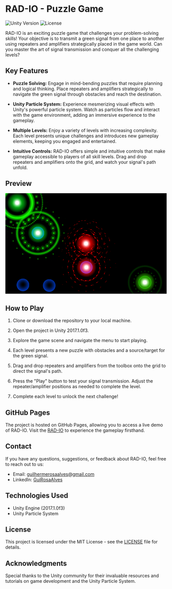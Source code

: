 # RAD-IO - Puzzle Game

![Unity Version](https://img.shields.io/badge/Unity-2017.1.0f3-green.svg)
![License](https://img.shields.io/badge/license-MIT-blue.svg)

RAD-IO is an exciting puzzle game that challenges your problem-solving skills! Your objective is to transmit a green signal from one place to another using repeaters and amplifiers strategically placed in the game world. Can you master the art of signal transmission and conquer all the challenging levels?

## Key Features

- **Puzzle Solving:** Engage in mind-bending puzzles that require planning and logical thinking. Place repeaters and amplifiers strategically to navigate the green signal through obstacles and reach the destination.

- **Unity Particle System:** Experience mesmerizing visual effects with Unity's powerful particle system. Watch as particles flow and interact with the game environment, adding an immersive experience to the gameplay.

- **Multiple Levels:** Enjoy a variety of levels with increasing complexity. Each level presents unique challenges and introduces new gameplay elements, keeping you engaged and entertained.

- **Intuitive Controls:** RAD-IO offers simple and intuitive controls that make gameplay accessible to players of all skill levels. Drag and drop repeaters and amplifiers onto the grid, and watch your signal's path unfold.

## Preview

![RAD-IO Preview](screenshot_1.png)

## How to Play

1. Clone or download the repository to your local machine.

2. Open the project in Unity 2017.1.0f3.

3. Explore the game scene and navigate the menu to start playing.

4. Each level presents a new puzzle with obstacles and a source/target for the green signal.

5. Drag and drop repeaters and amplifiers from the toolbox onto the grid to direct the signal's path.

6. Press the "Play" button to test your signal transmission. Adjust the repeater/amplifier positions as needed to complete the level.

7. Complete each level to unlock the next challenge!

## GitHub Pages

The project is hosted on GitHub Pages, allowing you to access a live demo of RAD-IO. Visit the [RAD-IO](https://guirosaalves.github.io/RAD-IO) to experience the gameplay firsthand.

## Contact

If you have any questions, suggestions, or feedback about RAD-IO, feel free to reach out to us:

- Email: [guilhermerosaalves@gmail.com](mailto:guilhermerosaalves@gmail.com)
- LinkedIn: [GuiRosaAlves](https://www.linkedin.com/in/guirosaalves/)

## Technologies Used

- Unity Engine (2017.1.0f3)
- Unity Particle System

## License

This project is licensed under the MIT License - see the [LICENSE](LICENSE) file for details.

## Acknowledgments

Special thanks to the Unity community for their invaluable resources and tutorials on game development and the Unity Particle System.
